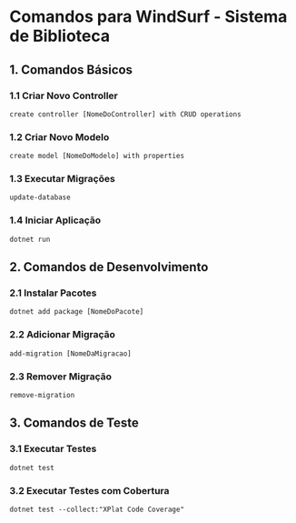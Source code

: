# Comandos para WindSurf - Sistema de Biblioteca

## 1. Comandos Básicos

### 1.1 Criar Novo Controller
```
create controller [NomeDoController] with CRUD operations
```

### 1.2 Criar Novo Modelo
```
create model [NomeDoModelo] with properties
```

### 1.3 Executar Migrações
```
update-database
```

### 1.4 Iniciar Aplicação
```
dotnet run
```

## 2. Comandos de Desenvolvimento

### 2.1 Instalar Pacotes
```
dotnet add package [NomeDoPacote]
```

### 2.2 Adicionar Migração
```
add-migration [NomeDaMigracao]
```

### 2.3 Remover Migração
```
remove-migration
```

## 3. Comandos de Teste

### 3.1 Executar Testes
```
dotnet test
```

### 3.2 Executar Testes com Cobertura
```
dotnet test --collect:"XPlat Code Coverage"
```
